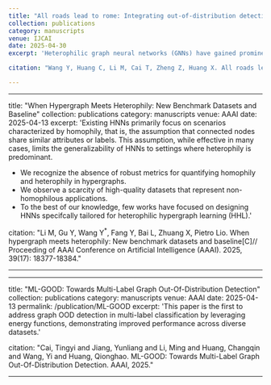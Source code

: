 ```yaml
---
title: "All roads lead to rome: Integrating out-of-distribution detection into heterophilic graph learning"
collection: publications
category: manuscripts
venue: IJCAI
date: 2025-04-30
excerpt: 'Heterophilic graph neural networks (GNNs) have gained prominence for their ability to learn effective representations in graphs with diverse, attribute-aware relationships. While existing methods leverage attribute inference during message passing to improve performance, they often struggle with challenging heterophilic graphs. This is due to edge distribution shifts introduced by diverse connection patterns, which blur attribute distinctions and undermine message-passing stability. This paper introduces H$_2$OGNN, a novel framework that reframes edge attribute inference as an out-of-distribution (OOD) detection problem. H$_2$OGNN introduces a simple yet effective symbolic energy regularization approach for OOD learning, ensuring robust classification boundaries between homophilic and heterophilic edge attributes. This design significantly improves the stability and reliability of GNNs across diverse connectivity patterns. Through theoretical analysis, we show that H$_2$OGNN addresses the graph denoising problem by going beyond feature smoothing, offering deeper insights into how precise edge attribute identification boosts model performance. Extensive experiments on nine benchmark datasets demonstrate that H$_2$OGNN not only achieves state-of-the-art performance but also consistently outperforms other heterophilic GNN frameworks, particularly on datasets with high heterophily.'

citation: "Wang Y, Huang C, Li M, Cai T, Zheng Z, Huang X. All roads lead to rome: Integrating out-of-distribution detection into heterophilic graph learning[C]// Proceeding of International Joint Conference on Artificial Intelligence (IJCAI). 2025."

---
```


---
title: "When Hypergraph Meets Heterophily: New Benchmark Datasets and Baseline"
collection: publications
category: manuscripts
venue: AAAI
date: 2025-04-13
excerpt: 'Existing HNNs primarily focus on scenarios characterized by homophily, that is, the assumption that connected nodes share similar attributes or labels. This assumption, while effective in many cases, limits the generalizability of HNNs to settings where heterophily is predominant.
- We recognize the absence of robust metrics for quantifying homophily and heterophily in hypergraphs.
- We observe a scarcity of high-quality datasets that represent non-homophilous applications.
- To the best of our knowledge, few works have focused on designing HNNs specifcally tailored for heterophilic hypergraph learning (HHL).'

citation: "Li M, Gu Y, Wang Y<sup>*</sup>, Fang Y, Bai L, Zhuang X, Pietro Lio. When hypergraph meets heterophily: New benchmark datasets and baseline[C]// Proceeding of AAAI Conference on Artificial Intelligence (AAAI). 2025, 39(17): 18377-18384."

---

---
title: "ML-GOOD: Towards Multi-Label Graph Out-Of-Distribution Detection"
collection: publications
category: manuscripts
venue: AAAI
date: 2025-04-13
permalink: /publication/ML-GOOD
excerpt: 'This paper is the first to address graph OOD detection in multi-label classification by leveraging energy functions, demonstrating improved performance across diverse datasets.'

citation: "Cai, Tingyi and Jiang, Yunliang and Li, Ming and Huang, Changqin and Wang, Yi and Huang, Qionghao. ML-GOOD: Towards Multi-Label Graph Out-Of-Distribution Detection. AAAI, 2025."

---
